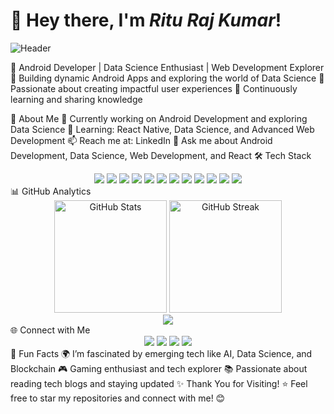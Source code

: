 # 👋 Hey there, I'm *Ritu Raj Kumar*!  

![Header](https://user-images.githubusercontent.com/74038190/245844609-3c58d7c6-3f4d-4c28-9d62-4b3e5a5f48d7.gif)

🌟 Android Developer | Data Science Enthusiast | Web Development Explorer
🔹 Building dynamic Android Apps and exploring the world of Data Science
🔹 Passionate about creating impactful user experiences
🔹 Continuously learning and sharing knowledge

💼 About Me
🔭 Currently working on Android Development and exploring Data Science
🌱 Learning: React Native, Data Science, and Advanced Web Development
📫 Reach me at: LinkedIn
💬 Ask me about Android Development, Data Science, Web Development, and React
🛠 Tech Stack
<div align="center"> <img src="https://img.shields.io/badge/HTML5-E34F26?style=for-the-badge&logo=html5&logoColor=white" /> <img src="https://img.shields.io/badge/CSS3-1572B6?style=for-the-badge&logo=css3&logoColor=white" /> <img src="https://img.shields.io/badge/JavaScript-F7DF1E?style=for-the-badge&logo=javascript&logoColor=black" /> <img src="https://img.shields.io/badge/jQuery-0769AD?style=for-the-badge&logo=jquery&logoColor=white" /> <img src="https://img.shields.io/badge/React-61DAFB?style=for-the-badge&logo=react&logoColor=black" /> <img src="https://img.shields.io/badge/Java-007396?style=for-the-badge&logo=java&logoColor=white" /> <img src="https://img.shields.io/badge/Python-3776AB?style=for-the-badge&logo=python&logoColor=white" /> <img src="https://img.shields.io/badge/MySQL-00758F?style=for-the-badge&logo=mysql&logoColor=white" /> <img src="https://img.shields.io/badge/MongoDB-47A248?style=for-the-badge&logo=mongodb&logoColor=white" /> <img src="https://img.shields.io/badge/PHP-777BB4?style=for-the-badge&logo=php&logoColor=white" /> <img src="https://img.shields.io/badge/Android_Development-3DDC84?style=for-the-badge&logo=android&logoColor=white" /> <img src="https://img.shields.io/badge/Git-F05032?style=for-the-badge&logo=git&logoColor=white" /> </div>
📊 GitHub Analytics
<div align="center"> <img height="180" src="https://github-readme-stats.vercel.app/api?username=riturajkumar&show_icons=true&theme=radical" alt="GitHub Stats" /> <img height="180" src="https://github-readme-streak-stats.herokuapp.com/?user=riturajkumar&theme=radical" alt="GitHub Streak" /> </div> <div align="center"> <img src="https://github-readme-stats.vercel.app/api/top-langs/?username=riturajkumar&layout=compact&theme=radical" /> </div>
🌐 Connect with Me
<div align="center"> <a href="https://riturajkumar.github.io/Portfolio/"><img src="https://img.shields.io/badge/Portfolio-000?style=for-the-badge&logo=vercel&logoColor=white" /></a> <a href="https://www.linkedin.com/in/riturajkumar/"><img src="https://img.shields.io/badge/LinkedIn-0A66C2?style=for-the-badge&logo=linkedin&logoColor=white" /></a> <a href="https://www.instagram.com/riturajkumar/"><img src="https://img.shields.io/badge/Instagram-E4405F?style=for-the-badge&logo=instagram&logoColor=white" /></a> <a href="https://twitter.com/riturajkumar"><img src="https://img.shields.io/badge/Twitter-1DA1F2?style=for-the-badge&logo=twitter&logoColor=white" /></a> </div>
🎯 Fun Facts
🌍 I’m fascinated by emerging tech like AI, Data Science, and Blockchain
🎮 Gaming enthusiast and tech explorer
📚 Passionate about reading tech blogs and staying updated
✨ Thank You for Visiting!
⭐ Feel free to star my repositories and connect with me! 😊
